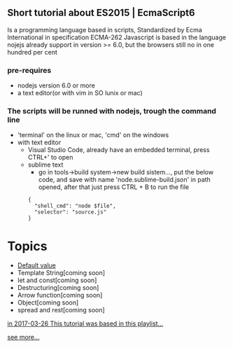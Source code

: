 ## Short tutorial about ES2015 | EcmaScript6
Is a programming language based in scripts, Standardized by Ecma International in specification ECMA-262
Javascript is based in the language
nojejs already support in version >= 6.0, but the browsers still no in one hundred per cent

### pre-requires 
* nodejs version 6.0 or more
* a text editor(or with vim in SO lunix or mac)

### The scripts will be runned with nodejs, trough the command line
* 'terminal' on the linux or mac, 'cmd' on the windows
* with text editor
  * Visual Studio Code, already have an embedded terminal, press CTRL+' to open
  * sublime text
    * go in tools->build system->new build sistem..., put the below code, and save with name 'node.sublime-build.json' in path opened,
    after that just press CTRL + B to run the file
    ```
    {
      "shell_cmd": "node $file",
      "selector": "source.js"
    }
    ```  

# Topics
 * [Default value](https://github.com/MRCardoso/es2015-basic/blob/master/default_value.js)
 * Template String[coming soon]
 * let and const[coming soon]
 * Destructuring[coming soon]
 * Arrow function[coming soon]
 * Object[coming soon]
 * spread and rest[coming soon]


[in 2017-03-26 This tutorial was based in this playlist...](https://www.youtube.com/watch?v=vcoMWWVZS7c&list=PLDm7BSK-M5Yk30T65F5yeuCcStOQBPKq2)

[see more...](http://es6-features.org/#Constants)
